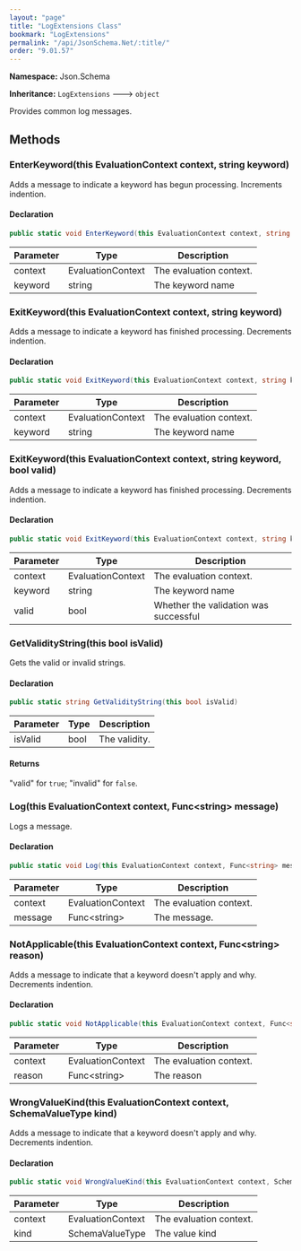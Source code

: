 ```yaml
---
layout: "page"
title: "LogExtensions Class"
bookmark: "LogExtensions"
permalink: "/api/JsonSchema.Net/:title/"
order: "9.01.57"
---
```

**Namespace:** Json.Schema

**Inheritance:**
`LogExtensions`
 🡒 
`object`

Provides common log messages.

## Methods

### EnterKeyword(this EvaluationContext context, string keyword)

Adds a message to indicate a keyword has begun processing.  Increments indention.

#### Declaration

```c#
public static void EnterKeyword(this EvaluationContext context, string keyword)
```

| Parameter | Type | Description |
|---|---|---|
| context | EvaluationContext | The evaluation context. |
| keyword | string | The keyword name |


### ExitKeyword(this EvaluationContext context, string keyword)

Adds a message to indicate a keyword has finished processing.  Decrements indention.

#### Declaration

```c#
public static void ExitKeyword(this EvaluationContext context, string keyword)
```

| Parameter | Type | Description |
|---|---|---|
| context | EvaluationContext | The evaluation context. |
| keyword | string | The keyword name |


### ExitKeyword(this EvaluationContext context, string keyword, bool valid)

Adds a message to indicate a keyword has finished processing.  Decrements indention.

#### Declaration

```c#
public static void ExitKeyword(this EvaluationContext context, string keyword, bool valid)
```

| Parameter | Type | Description |
|---|---|---|
| context | EvaluationContext | The evaluation context. |
| keyword | string | The keyword name |
| valid | bool | Whether the validation was successful |


### GetValidityString(this bool isValid)

Gets the valid or invalid strings.

#### Declaration

```c#
public static string GetValidityString(this bool isValid)
```

| Parameter | Type | Description |
|---|---|---|
| isValid | bool | The validity. |


#### Returns

"valid" for `true`; "invalid" for `false`.

### Log(this EvaluationContext context, Func\<string\> message)

Logs a message.

#### Declaration

```c#
public static void Log(this EvaluationContext context, Func<string> message)
```

| Parameter | Type | Description |
|---|---|---|
| context | EvaluationContext | The evaluation context. |
| message | Func\<string\> | The message. |


### NotApplicable(this EvaluationContext context, Func\<string\> reason)

Adds a message to indicate that a keyword doesn't apply and why.  Decrements indention.

#### Declaration

```c#
public static void NotApplicable(this EvaluationContext context, Func<string> reason)
```

| Parameter | Type | Description |
|---|---|---|
| context | EvaluationContext | The evaluation context. |
| reason | Func\<string\> | The reason |


### WrongValueKind(this EvaluationContext context, SchemaValueType kind)

Adds a message to indicate that a keyword doesn't apply and why.  Decrements indention.

#### Declaration

```c#
public static void WrongValueKind(this EvaluationContext context, SchemaValueType kind)
```

| Parameter | Type | Description |
|---|---|---|
| context | EvaluationContext | The evaluation context. |
| kind | SchemaValueType | The value kind |


